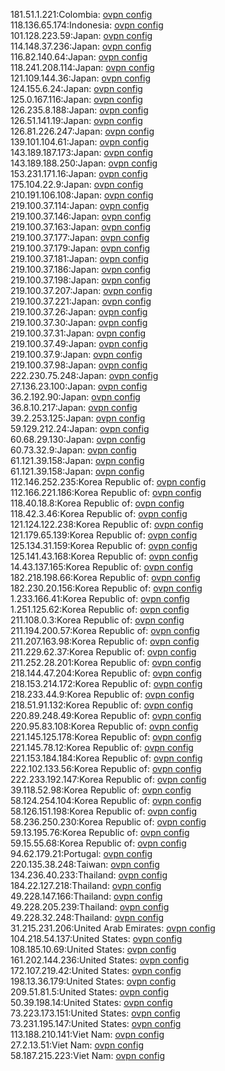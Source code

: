 181.51.1.221:Colombia: [ovpn config](vpn/181_51_1_221.ovpn)  
118.136.65.174:Indonesia: [ovpn config](vpn/118_136_65_174.ovpn)  
101.128.223.59:Japan: [ovpn config](vpn/101_128_223_59.ovpn)  
114.148.37.236:Japan: [ovpn config](vpn/114_148_37_236.ovpn)  
116.82.140.64:Japan: [ovpn config](vpn/116_82_140_64.ovpn)  
118.241.208.114:Japan: [ovpn config](vpn/118_241_208_114.ovpn)  
121.109.144.36:Japan: [ovpn config](vpn/121_109_144_36.ovpn)  
124.155.6.24:Japan: [ovpn config](vpn/124_155_6_24.ovpn)  
125.0.167.116:Japan: [ovpn config](vpn/125_0_167_116.ovpn)  
126.235.8.188:Japan: [ovpn config](vpn/126_235_8_188.ovpn)  
126.51.141.19:Japan: [ovpn config](vpn/126_51_141_19.ovpn)  
126.81.226.247:Japan: [ovpn config](vpn/126_81_226_247.ovpn)  
139.101.104.61:Japan: [ovpn config](vpn/139_101_104_61.ovpn)  
143.189.187.173:Japan: [ovpn config](vpn/143_189_187_173.ovpn)  
143.189.188.250:Japan: [ovpn config](vpn/143_189_188_250.ovpn)  
153.231.171.16:Japan: [ovpn config](vpn/153_231_171_16.ovpn)  
175.104.22.9:Japan: [ovpn config](vpn/175_104_22_9.ovpn)  
210.191.106.108:Japan: [ovpn config](vpn/210_191_106_108.ovpn)  
219.100.37.114:Japan: [ovpn config](vpn/219_100_37_114.ovpn)  
219.100.37.146:Japan: [ovpn config](vpn/219_100_37_146.ovpn)  
219.100.37.163:Japan: [ovpn config](vpn/219_100_37_163.ovpn)  
219.100.37.177:Japan: [ovpn config](vpn/219_100_37_177.ovpn)  
219.100.37.179:Japan: [ovpn config](vpn/219_100_37_179.ovpn)  
219.100.37.181:Japan: [ovpn config](vpn/219_100_37_181.ovpn)  
219.100.37.186:Japan: [ovpn config](vpn/219_100_37_186.ovpn)  
219.100.37.198:Japan: [ovpn config](vpn/219_100_37_198.ovpn)  
219.100.37.207:Japan: [ovpn config](vpn/219_100_37_207.ovpn)  
219.100.37.221:Japan: [ovpn config](vpn/219_100_37_221.ovpn)  
219.100.37.26:Japan: [ovpn config](vpn/219_100_37_26.ovpn)  
219.100.37.30:Japan: [ovpn config](vpn/219_100_37_30.ovpn)  
219.100.37.31:Japan: [ovpn config](vpn/219_100_37_31.ovpn)  
219.100.37.49:Japan: [ovpn config](vpn/219_100_37_49.ovpn)  
219.100.37.9:Japan: [ovpn config](vpn/219_100_37_9.ovpn)  
219.100.37.98:Japan: [ovpn config](vpn/219_100_37_98.ovpn)  
222.230.75.248:Japan: [ovpn config](vpn/222_230_75_248.ovpn)  
27.136.23.100:Japan: [ovpn config](vpn/27_136_23_100.ovpn)  
36.2.192.90:Japan: [ovpn config](vpn/36_2_192_90.ovpn)  
36.8.10.217:Japan: [ovpn config](vpn/36_8_10_217.ovpn)  
39.2.253.125:Japan: [ovpn config](vpn/39_2_253_125.ovpn)  
59.129.212.24:Japan: [ovpn config](vpn/59_129_212_24.ovpn)  
60.68.29.130:Japan: [ovpn config](vpn/60_68_29_130.ovpn)  
60.73.32.9:Japan: [ovpn config](vpn/60_73_32_9.ovpn)  
61.121.39.158:Japan: [ovpn config](vpn/61_121_39_158.ovpn)  
61.121.39.158:Japan: [ovpn config](vpn/61_121_39_158.ovpn)  
112.146.252.235:Korea Republic of: [ovpn config](vpn/112_146_252_235.ovpn)  
112.166.221.186:Korea Republic of: [ovpn config](vpn/112_166_221_186.ovpn)  
118.40.18.8:Korea Republic of: [ovpn config](vpn/118_40_18_8.ovpn)  
118.42.3.46:Korea Republic of: [ovpn config](vpn/118_42_3_46.ovpn)  
121.124.122.238:Korea Republic of: [ovpn config](vpn/121_124_122_238.ovpn)  
121.179.65.139:Korea Republic of: [ovpn config](vpn/121_179_65_139.ovpn)  
125.134.31.159:Korea Republic of: [ovpn config](vpn/125_134_31_159.ovpn)  
125.141.43.168:Korea Republic of: [ovpn config](vpn/125_141_43_168.ovpn)  
14.43.137.165:Korea Republic of: [ovpn config](vpn/14_43_137_165.ovpn)  
182.218.198.66:Korea Republic of: [ovpn config](vpn/182_218_198_66.ovpn)  
182.230.20.156:Korea Republic of: [ovpn config](vpn/182_230_20_156.ovpn)  
1.233.166.41:Korea Republic of: [ovpn config](vpn/1_233_166_41.ovpn)  
1.251.125.62:Korea Republic of: [ovpn config](vpn/1_251_125_62.ovpn)  
211.108.0.3:Korea Republic of: [ovpn config](vpn/211_108_0_3.ovpn)  
211.194.200.57:Korea Republic of: [ovpn config](vpn/211_194_200_57.ovpn)  
211.207.163.98:Korea Republic of: [ovpn config](vpn/211_207_163_98.ovpn)  
211.229.62.37:Korea Republic of: [ovpn config](vpn/211_229_62_37.ovpn)  
211.252.28.201:Korea Republic of: [ovpn config](vpn/211_252_28_201.ovpn)  
218.144.47.204:Korea Republic of: [ovpn config](vpn/218_144_47_204.ovpn)  
218.153.214.172:Korea Republic of: [ovpn config](vpn/218_153_214_172.ovpn)  
218.233.44.9:Korea Republic of: [ovpn config](vpn/218_233_44_9.ovpn)  
218.51.91.132:Korea Republic of: [ovpn config](vpn/218_51_91_132.ovpn)  
220.89.248.49:Korea Republic of: [ovpn config](vpn/220_89_248_49.ovpn)  
220.95.83.108:Korea Republic of: [ovpn config](vpn/220_95_83_108.ovpn)  
221.145.125.178:Korea Republic of: [ovpn config](vpn/221_145_125_178.ovpn)  
221.145.78.12:Korea Republic of: [ovpn config](vpn/221_145_78_12.ovpn)  
221.153.184.184:Korea Republic of: [ovpn config](vpn/221_153_184_184.ovpn)  
222.102.133.56:Korea Republic of: [ovpn config](vpn/222_102_133_56.ovpn)  
222.233.192.147:Korea Republic of: [ovpn config](vpn/222_233_192_147.ovpn)  
39.118.52.98:Korea Republic of: [ovpn config](vpn/39_118_52_98.ovpn)  
58.124.254.104:Korea Republic of: [ovpn config](vpn/58_124_254_104.ovpn)  
58.126.151.198:Korea Republic of: [ovpn config](vpn/58_126_151_198.ovpn)  
58.236.250.230:Korea Republic of: [ovpn config](vpn/58_236_250_230.ovpn)  
59.13.195.76:Korea Republic of: [ovpn config](vpn/59_13_195_76.ovpn)  
59.15.55.68:Korea Republic of: [ovpn config](vpn/59_15_55_68.ovpn)  
94.62.179.21:Portugal: [ovpn config](vpn/94_62_179_21.ovpn)  
220.135.38.248:Taiwan: [ovpn config](vpn/220_135_38_248.ovpn)  
134.236.40.233:Thailand: [ovpn config](vpn/134_236_40_233.ovpn)  
184.22.127.218:Thailand: [ovpn config](vpn/184_22_127_218.ovpn)  
49.228.147.166:Thailand: [ovpn config](vpn/49_228_147_166.ovpn)  
49.228.205.239:Thailand: [ovpn config](vpn/49_228_205_239.ovpn)  
49.228.32.248:Thailand: [ovpn config](vpn/49_228_32_248.ovpn)  
31.215.231.206:United Arab Emirates: [ovpn config](vpn/31_215_231_206.ovpn)  
104.218.54.137:United States: [ovpn config](vpn/104_218_54_137.ovpn)  
108.185.10.69:United States: [ovpn config](vpn/108_185_10_69.ovpn)  
161.202.144.236:United States: [ovpn config](vpn/161_202_144_236.ovpn)  
172.107.219.42:United States: [ovpn config](vpn/172_107_219_42.ovpn)  
198.13.36.179:United States: [ovpn config](vpn/198_13_36_179.ovpn)  
209.51.81.5:United States: [ovpn config](vpn/209_51_81_5.ovpn)  
50.39.198.14:United States: [ovpn config](vpn/50_39_198_14.ovpn)  
73.223.173.151:United States: [ovpn config](vpn/73_223_173_151.ovpn)  
73.231.195.147:United States: [ovpn config](vpn/73_231_195_147.ovpn)  
113.188.210.141:Viet Nam: [ovpn config](vpn/113_188_210_141.ovpn)  
27.2.13.51:Viet Nam: [ovpn config](vpn/27_2_13_51.ovpn)  
58.187.215.223:Viet Nam: [ovpn config](vpn/58_187_215_223.ovpn)  
